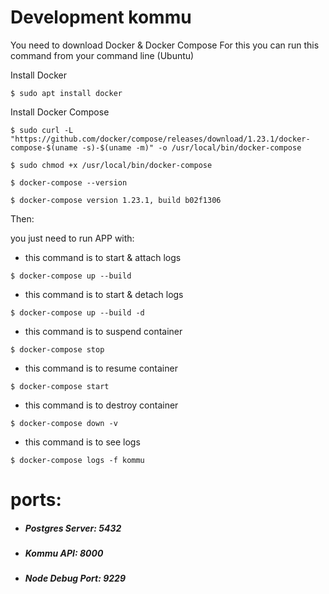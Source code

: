 # Development kommu

You need to download Docker & Docker Compose
For this you can run this command from your command line (Ubuntu)

Install Docker
```
$ sudo apt install docker
```
Install Docker Compose
```
$ sudo curl -L "https://github.com/docker/compose/releases/download/1.23.1/docker-compose-$(uname -s)-$(uname -m)" -o /usr/local/bin/docker-compose
```
```
$ sudo chmod +x /usr/local/bin/docker-compose
```
```
$ docker-compose --version
```
```
$ docker-compose version 1.23.1, build b02f1306
```

Then:

you just need to run APP with:
- this command is to start & attach logs
```
$ docker-compose up --build
```

- this command is to start & detach logs
```
$ docker-compose up --build -d
```

- this command is to suspend container
```
$ docker-compose stop
```

- this command is to resume container
```
$ docker-compose start
```

- this command is to destroy container
```
$ docker-compose down -v
```

- this command is to see logs
```
$ docker-compose logs -f kommu 
```

# ports:
* ##### Postgres Server: 5432
* ##### Kommu API: 8000
* ##### Node Debug Port: 9229

